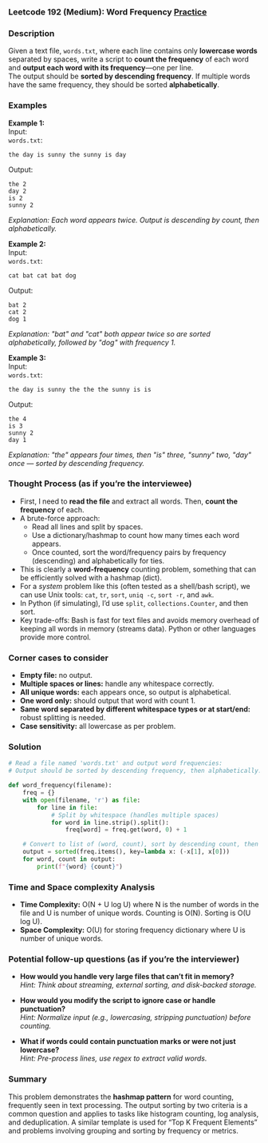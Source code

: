 ### Leetcode 192 (Medium): Word Frequency [Practice](https://leetcode.com/problems/word-frequency)

### Description  
Given a text file, `words.txt`, where each line contains only **lowercase words** separated by spaces, write a script to **count the frequency** of each word and **output each word with its frequency**—one per line.  
The output should be **sorted by descending frequency**. If multiple words have the same frequency, they should be sorted **alphabetically**.

### Examples  

**Example 1:**  
Input:  
`words.txt`:  
```
the day is sunny the sunny is day
```
Output:  
```
the 2
day 2
is 2
sunny 2
```
*Explanation: Each word appears twice. Output is descending by count, then alphabetically.*  

**Example 2:**  
Input:  
`words.txt`:  
```
cat bat cat bat dog
```
Output:  
```
bat 2
cat 2
dog 1
```
*Explanation: "bat" and "cat" both appear twice so are sorted alphabetically, followed by "dog" with frequency 1.*  

**Example 3:**  
Input:  
`words.txt`:  
```
the day is sunny the the the sunny is is
```
Output:  
```
the 4
is 3
sunny 2
day 1
```
*Explanation: "the" appears four times, then "is" three, "sunny" two, "day" once — sorted by descending frequency.*  

### Thought Process (as if you’re the interviewee)  
- First, I need to **read the file** and extract all words. Then, **count the frequency** of each.
- A brute-force approach:
  - Read all lines and split by spaces.
  - Use a dictionary/hashmap to count how many times each word appears.
  - Once counted, sort the word/frequency pairs by frequency (descending) and alphabetically for ties.
- This is clearly a **word-frequency** counting problem, something that can be efficiently solved with a hashmap (dict).
- For a *system* problem like this (often tested as a shell/bash script), we can use Unix tools: `cat`, `tr`, `sort`, `uniq -c`, `sort -r`, and `awk`.
- In Python (if simulating), I’d use `split`, `collections.Counter`, and then sort.
- Key trade-offs: Bash is fast for text files and avoids memory overhead of keeping all words in memory (streams data). Python or other languages provide more control.

### Corner cases to consider  
- **Empty file:** no output.
- **Multiple spaces or lines:** handle any whitespace correctly.
- **All unique words:** each appears once, so output is alphabetical.
- **One word only:** should output that word with count 1.
- **Same word separated by different whitespace types or at start/end:** robust splitting is needed.
- **Case sensitivity:** all lowercase as per problem.

### Solution

```python
# Read a file named 'words.txt' and output word frequencies:
# Output should be sorted by descending frequency, then alphabetically.

def word_frequency(filename):
    freq = {}
    with open(filename, 'r') as file:
        for line in file:
            # Split by whitespace (handles multiple spaces)
            for word in line.strip().split():
                freq[word] = freq.get(word, 0) + 1

    # Convert to list of (word, count), sort by descending count, then alphabetically
    output = sorted(freq.items(), key=lambda x: (-x[1], x[0]))
    for word, count in output:
        print(f"{word} {count}")
```

### Time and Space complexity Analysis  

- **Time Complexity:** O(N + U log U) where N is the number of words in the file and U is number of unique words. Counting is O(N). Sorting is O(U log U).
- **Space Complexity:** O(U) for storing frequency dictionary where U is number of unique words.

### Potential follow-up questions (as if you’re the interviewer)  

- **How would you handle very large files that can’t fit in memory?**  
  *Hint: Think about streaming, external sorting, and disk-backed storage.*

- **How would you modify the script to ignore case or handle punctuation?**  
  *Hint: Normalize input (e.g., lowercasing, stripping punctuation) before counting.*

- **What if words could contain punctuation marks or were not just lowercase?**  
  *Hint: Pre-process lines, use regex to extract valid words.*

### Summary
This problem demonstrates the **hashmap pattern** for word counting, frequently seen in text processing. The output sorting by two criteria is a common question and applies to tasks like histogram counting, log analysis, and deduplication. A similar template is used for “Top K Frequent Elements” and problems involving grouping and sorting by frequency or metrics.